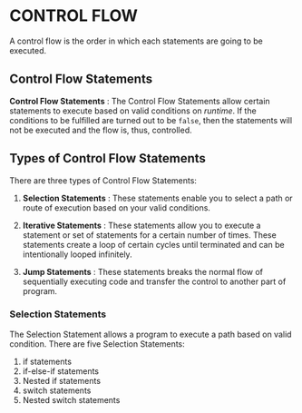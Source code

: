 # CONTROL FLOW

A control flow is the order in which each statements are going to be executed.

## Control Flow Statements

**Control Flow Statements**
: The Control Flow Statements allow certain statements to execute based on valid conditions on *runtime*. If the conditions to be fulfilled are turned out to be `false`, then the statements will not be executed and the flow is, thus, controlled.

## Types of Control Flow Statements

There are three types of Control Flow Statements:

1. **Selection Statements**
: These statements enable you to select a path or route of execution based on your valid conditions.

2. **Iterative Statements**
: These statements allow you to execute a statement or set of statements for a certain number of times. These statements create a loop of certain cycles until terminated and can be intentionally looped infinitely.

3. **Jump Statements**
: These statements breaks the normal flow of sequentially executing code and transfer the control to another part of program.

### Selection Statements

The Selection Statement allows a program to execute a path based on valid condition. There are five Selection Statements:

1. if statements
2. if-else-if statements
3. Nested if statements
4. switch statements
5. Nested switch statements
